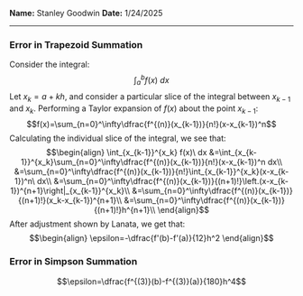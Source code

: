 **Name:** Stanley Goodwin
**Date:** 1/24/2025

---
### Error in Trapezoid Summation
Consider the integral:
$$\int_a^b f(x)\ dx$$
Let $x_k=a+kh$, and consider a particular slice of the integral between $x_{k-1}$ and $x_k$.
Performing a Taylor expansion of $f(x)$ about the point $x_{k-1}$:
$$f(x)=\sum_{n=0}^\infty\dfrac{f^{(n)}(x_{k-1})}{n!}(x-x_{k-1})^n$$
Calculating the individual slice of the integral, we see that:
$$\begin{align}
\int_{x_{k-1}}^{x_k} f(x)\ dx
&=\int_{x_{k-1}}^{x_k}\sum_{n=0}^\infty\dfrac{f^{(n)}(x_{k-1})}{n!}(x-x_{k-1})^n dx\\
&=\sum_{n=0}^\infty\dfrac{f^{(n)}(x_{k-1})}{n!}\int_{x_{k-1}}^{x_k}(x-x_{k-1})^n\ dx\\
&=\sum_{n=0}^\infty\dfrac{f^{(n)}(x_{k-1})}{(n+1)!}\left.(x-x_{k-1})^{n+1}\right|_{x_{k-1}}^{x_k}\\
&=\sum_{n=0}^\infty\dfrac{f^{(n)}(x_{k-1})}{(n+1)!}(x_k-x_{k-1})^{n+1}\\
&=\sum_{n=0}^\infty\dfrac{f^{(n)}(x_{k-1})}{(n+1)!}h^{n+1}\\
\end{align}$$
After adjustment shown by Lanata, we get that:
$$\begin{align}
\epsilon=-\dfrac{f'(b)-f'(a)}{12}h^2
\end{align}$$
### Error in Simpson Summation
$$\epsilon=\dfrac{f^{(3)}(b)-f^{(3)}(a)}{180}h^4$$

